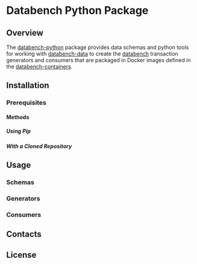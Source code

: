 # Databench Python Package

## Overview

The [databench-python][2] package provides data schemas and python
tools for working with [databench-data][3] to create the [databench][1]
transaction generators and consumers that are packaged in Docker
images defined in the [databench-containers][4]. 

## Installation

### Prerequisites

#### Methods

##### Using Pip

##### With a Cloned Repository

## Usage

### Schemas

### Generators

### Consumers

## Contacts

## License

<!-- MIT? -->

[0]: http://intel.com
[1]: https://github.com/INTEL_ORG_TDB/databench
[2]: https://github.com/INTEL_ORG_TDB/databench-python
[3]: https://github.com/INTEL_ORG_TDB/databench-data
[4]: https://github.com/INTEL_ORG_TDB/databench-containers
